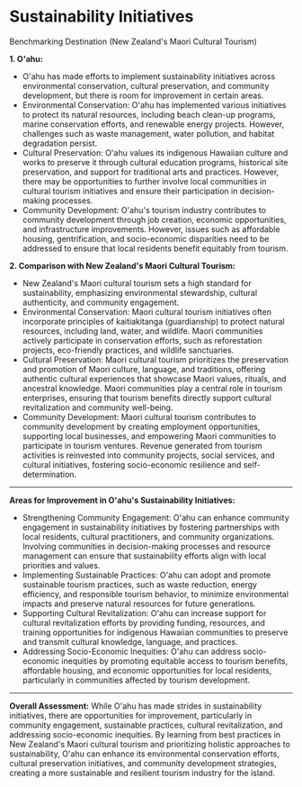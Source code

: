 # Sustainability Initiatives

Benchmarking Destination (New Zealand's Maori Cultural Tourism)

**1. O'ahu:**

- O'ahu has made efforts to implement sustainability initiatives across environmental conservation, cultural preservation, and community development, but there is room for improvement in certain areas.
- Environmental Conservation: O'ahu has implemented various initiatives to protect its natural resources, including beach clean-up programs, marine conservation efforts, and renewable energy projects. However, challenges such as waste management, water pollution, and habitat degradation persist.
- Cultural Preservation: O'ahu values its indigenous Hawaiian culture and works to preserve it through cultural education programs, historical site preservation, and support for traditional arts and practices. However, there may be opportunities to further involve local communities in cultural tourism initiatives and ensure their participation in decision-making processes.
- Community Development: O'ahu's tourism industry contributes to community development through job creation, economic opportunities, and infrastructure improvements. However, issues such as affordable housing, gentrification, and socio-economic disparities need to be addressed to ensure that local residents benefit equitably from tourism.

**2. Comparison with New Zealand's Maori Cultural Tourism:**

- New Zealand's Maori cultural tourism sets a high standard for sustainability, emphasizing environmental stewardship, cultural authenticity, and community engagement.
- Environmental Conservation: Maori cultural tourism initiatives often incorporate principles of kaitiakitanga (guardianship) to protect natural resources, including land, water, and wildlife. Maori communities actively participate in conservation efforts, such as reforestation projects, eco-friendly practices, and wildlife sanctuaries.
- Cultural Preservation: Maori cultural tourism prioritizes the preservation and promotion of Maori culture, language, and traditions, offering authentic cultural experiences that showcase Maori values, rituals, and ancestral knowledge. Maori communities play a central role in tourism enterprises, ensuring that tourism benefits directly support cultural revitalization and community well-being.
- Community Development: Maori cultural tourism contributes to community development by creating employment opportunities, supporting local businesses, and empowering Maori communities to participate in tourism ventures. Revenue generated from tourism activities is reinvested into community projects, social services, and cultural initiatives, fostering socio-economic resilience and self-determination.

---

**Areas for Improvement in O'ahu's Sustainability Initiatives:**

- Strengthening Community Engagement: O'ahu can enhance community engagement in sustainability initiatives by fostering partnerships with local residents, cultural practitioners, and community organizations. Involving communities in decision-making processes and resource management can ensure that sustainability efforts align with local priorities and values.
- Implementing Sustainable Practices: O'ahu can adopt and promote sustainable tourism practices, such as waste reduction, energy efficiency, and responsible tourism behavior, to minimize environmental impacts and preserve natural resources for future generations.
- Supporting Cultural Revitalization: O'ahu can increase support for cultural revitalization efforts by providing funding, resources, and training opportunities for indigenous Hawaiian communities to preserve and transmit cultural knowledge, language, and practices.
- Addressing Socio-Economic Inequities: O'ahu can address socio-economic inequities by promoting equitable access to tourism benefits, affordable housing, and economic opportunities for local residents, particularly in communities affected by tourism development.

---

**Overall Assessment:**
While O'ahu has made strides in sustainability initiatives, there are opportunities for improvement, particularly in community engagement, sustainable practices, cultural revitalization, and addressing socio-economic inequities. By learning from best practices in New Zealand's Maori cultural tourism and prioritizing holistic approaches to sustainability, O'ahu can enhance its environmental conservation efforts, cultural preservation initiatives, and community development strategies, creating a more sustainable and resilient tourism industry for the island.

